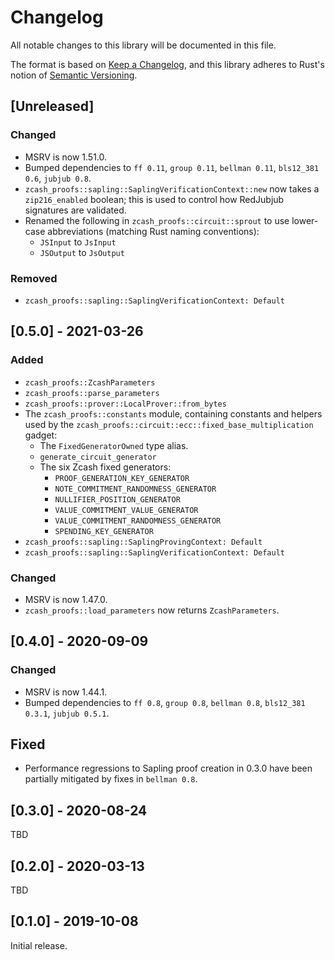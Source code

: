 # Changelog
All notable changes to this library will be documented in this file.

The format is based on [Keep a Changelog](https://keepachangelog.com/en/1.0.0/),
and this library adheres to Rust's notion of
[Semantic Versioning](https://semver.org/spec/v2.0.0.html).

## [Unreleased]
### Changed
- MSRV is now 1.51.0.
- Bumped dependencies to `ff 0.11`, `group 0.11`, `bellman 0.11`,
  `bls12_381 0.6`, `jubjub 0.8`.
- `zcash_proofs::sapling::SaplingVerificationContext::new` now takes a
  `zip216_enabled` boolean; this is used to control how RedJubjub signatures are
  validated.
- Renamed the following in `zcash_proofs::circuit::sprout` to use lower-case
  abbreviations (matching Rust naming conventions):
  - `JSInput` to `JsInput`
  - `JSOutput` to `JsOutput`

### Removed
- `zcash_proofs::sapling::SaplingVerificationContext: Default`

## [0.5.0] - 2021-03-26
### Added
- `zcash_proofs::ZcashParameters`
- `zcash_proofs::parse_parameters`
- `zcash_proofs::prover::LocalProver::from_bytes`
- The `zcash_proofs::constants` module, containing constants and helpers used by
  the `zcash_proofs::circuit::ecc::fixed_base_multiplication` gadget:
  - The `FixedGeneratorOwned` type alias.
  - `generate_circuit_generator`
  - The six Zcash fixed generators:
    - `PROOF_GENERATION_KEY_GENERATOR`
    - `NOTE_COMMITMENT_RANDOMNESS_GENERATOR`
    - `NULLIFIER_POSITION_GENERATOR`
    - `VALUE_COMMITMENT_VALUE_GENERATOR`
    - `VALUE_COMMITMENT_RANDOMNESS_GENERATOR`
    - `SPENDING_KEY_GENERATOR`
- `zcash_proofs::sapling::SaplingProvingContext: Default`
- `zcash_proofs::sapling::SaplingVerificationContext: Default`

### Changed
- MSRV is now 1.47.0.
- `zcash_proofs::load_parameters` now returns `ZcashParameters`.

## [0.4.0] - 2020-09-09
### Changed
- MSRV is now 1.44.1.
- Bumped dependencies to `ff 0.8`, `group 0.8`, `bellman 0.8`,
  `bls12_381 0.3.1`, `jubjub 0.5.1`.

## Fixed
- Performance regressions to Sapling proof creation in 0.3.0 have been partially
  mitigated by fixes in `bellman 0.8`.

## [0.3.0] - 2020-08-24
TBD

## [0.2.0] - 2020-03-13
TBD

## [0.1.0] - 2019-10-08
Initial release.
